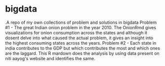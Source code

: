# bigdata
.A repo of my own collections of problem and solutions in bigdata
Problem #1 - The great Indian onion problem in the year 2010. The OnionRmd gives visualizations for onion consumption across the states and although it dosent delve into what caused the actual problem, it gives an insight into the highest consuming states across the years.
Problem #2 - Each state in india contributes to the GDP but which contributes the most and which ones are the laggard. This R mardown does the analysis by using data present on niti aayog's website and identifies the same.
